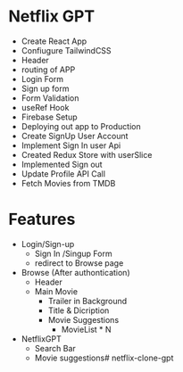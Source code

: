 # Netflix GPT

- Create React App
- Confiugure TailwindCSS
- Header
- routing of APP
- Login Form 
- Sign up form
- Form Validation
- useRef Hook
- Firebase Setup
- Deploying out app to Production
- Create SignUp User Account
- Implement Sign In user Api
- Created Redux Store with userSlice
- Implemented Sign out 
- Update Profile API Call
- Fetch Movies from TMDB

# Features

- Login/Sign-up
    - Sign In /Singup Form
    - redirect to Browse page
- Browse (After authontication)
    - Header
    - Main Movie
        - Trailer in Background
        - Title & Dicription
        - Movie Suggestions
            - MovieList * N
- NetflixGPT
    - Search Bar
    - Movie suggestions# netflix-clone-gpt

